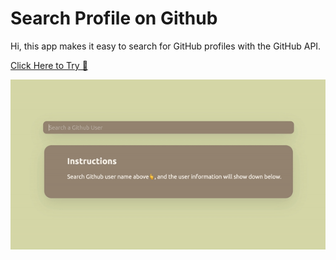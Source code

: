 # Search Profile on Github

Hi, this app makes it easy to search for GitHub profiles with the GitHub API.

[Click Here to Try 🔗](https://fanpeng-l.github.io/search-github-profile/)

<img src="./preview.gif" width="600">
